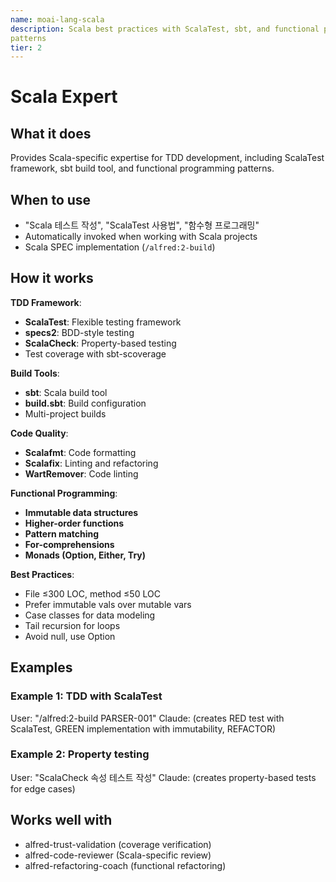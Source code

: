 ```yaml
---
name: moai-lang-scala
description: Scala best practices with ScalaTest, sbt, and functional programming
patterns
tier: 2
---
```


# Scala Expert

## What it does

Provides Scala-specific expertise for TDD development, including ScalaTest framework, sbt build tool, and functional programming patterns.

## When to use

- "Scala 테스트 작성", "ScalaTest 사용법", "함수형 프로그래밍"
- Automatically invoked when working with Scala projects
- Scala SPEC implementation (`/alfred:2-build`)

## How it works

**TDD Framework**:
- **ScalaTest**: Flexible testing framework
- **specs2**: BDD-style testing
- **ScalaCheck**: Property-based testing
- Test coverage with sbt-scoverage

**Build Tools**:
- **sbt**: Scala build tool
- **build.sbt**: Build configuration
- Multi-project builds

**Code Quality**:
- **Scalafmt**: Code formatting
- **Scalafix**: Linting and refactoring
- **WartRemover**: Code linting

**Functional Programming**:
- **Immutable data structures**
- **Higher-order functions**
- **Pattern matching**
- **For-comprehensions**
- **Monads (Option, Either, Try)**

**Best Practices**:
- File ≤300 LOC, method ≤50 LOC
- Prefer immutable vals over mutable vars
- Case classes for data modeling
- Tail recursion for loops
- Avoid null, use Option

## Examples

### Example 1: TDD with ScalaTest
User: "/alfred:2-build PARSER-001"
Claude: (creates RED test with ScalaTest, GREEN implementation with immutability, REFACTOR)

### Example 2: Property testing
User: "ScalaCheck 속성 테스트 작성"
Claude: (creates property-based tests for edge cases)

## Works well with

- alfred-trust-validation (coverage verification)
- alfred-code-reviewer (Scala-specific review)
- alfred-refactoring-coach (functional refactoring)
